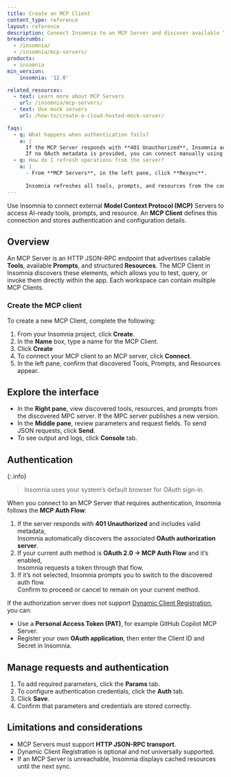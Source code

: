 ```yaml
---
title: Create an MCP Client
content_type: reference
layout: reference
description: Connect Insomnia to an MCP Server and discover available Tools, Prompts, and Resources.
breadcrumbs:
  - /insomnia/
  - /insomnia/mcp-servers/
products:
  - insomnia
min_version:
    insomnia: '12.0'  

related_resources:
  - text: Learn more about MCP Servers
    url: /insomnia/mcp-servers/
  - text: Use mock servers
    url: /how-to/create-a-cloud-hosted-mock-server/

faqs:
  - q: What happens when authentication fails?
    a: |
      If the MCP Server responds with **401 Unauthorized**, Insomnia automatically looks for OAuth metadata and applies the **MCP Auth Flow**.  
      If no OAuth metadata is provided, you can connect manually using a **Personal Access Token (PAT)** or a registered OAuth application.
  - q: How do I refresh operations from the server?
    a: |
      - From **MCP Servers**, in the left pane, click **Resync**.  
      
      Insomnia refreshes all tools, prompts, and resources from the connected MCP Server.  
---
```

Use Insomnia to connect external **Model Context Protocol (MCP)** Servers to access AI-ready tools, prompts, and resource. An **MCP Client** defines this connection and stores authentication and configuration details.

## Overview

An MCP Server is an HTTP JSON-RPC endpoint that advertises callable **Tools**, available **Prompts**, and structured **Resources**. The MCP Client in Insomnia discovers these elements, which allows you to test, query, or invoke them directly within the app. Each workspace can contain multiple MCP Clients.

### Create the MCP client
To create a new MCP Client, complete the following:
1. From your Insomnia project, click **Create**.
1. In the **Name** box, type a name for the MCP Client.
1. Click **Create** 
1. To connect your MCP client to an MCP server, click **Connect**.
1. In the left pane, confirm that discovered Tools, Prompts, and Resources appear.

## Explore the interface
- In the **Right pane**, view discovered tools, resources, and prompts from the discovered MPC server. If the MPC server publishes a new version.
- In the **Middle pane**, review parameters and request fields. To send JSON requests, click **Send**.
- To see output and logs, click **Console** tab.   

## Authentication

{:.info}
> Insomnia uses your system’s default browser for OAuth sign-in.

When you connect to an MCP Server that requires authentication, Insomnia follows the **MCP Auth Flow**:

1. If the server responds with **401 Unauthorized** and includes valid metadata,  
   Insomnia automatically discovers the associated **OAuth authorization server**.
2. If your current auth method is **OAuth 2.0 → MCP Auth Flow** and it’s enabled,  
   Insomnia requests a token through that flow.
3. If it’s not selected, Insomnia prompts you to switch to the discovered auth flow.  
   Confirm to proceed or cancel to remain on your current method.

If the authorization server does not support [Dynamic Client Registration](/dev-portal/dynamic-client-registration/), you can:
- Use a **Personal Access Token (PAT)**, for example GitHub Copilot MCP Server.  
- Register your own **OAuth application**, then enter the Client ID and Secret in Insomnia.

## Manage requests and authentication
1. To add required parameters, click the **Params** tab.   
2. To configure authentication credentials, click the **Auth** tab.  
3. Click **Save**.  
4. Confirm that parameters and credentials are stored correctly.

## Limitations and considerations

- MCP Servers must support **HTTP JSON-RPC transport**.  
- Dynamic Client Registration is optional and not universally supported.  
- If an MCP Server is unreachable, Insomnia displays cached resources until the next sync.  


